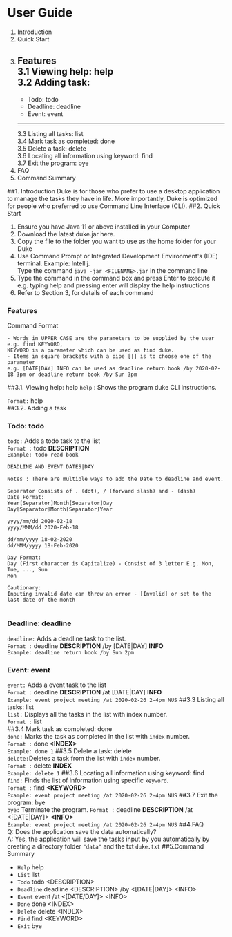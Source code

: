 # User Guide
1. Introduction
2. Quick Start
3. Features  
    3.1 Viewing help: help  
    3.2 Adding task:
    ---   
     + Todo: todo  
     + Deadline: deadline  
     + Event: event  
     --- 
    3.3 Listing all tasks: list  
    3.4 Mark task as completed: done  
    3.5 Delete a task: delete  
    3.6 Locating all information using keyword: find  
    3.7 Exit the program: bye  
4. FAQ
5. Command Summary

##1. Introduction
   Duke is for those who prefer to use a desktop application to manage the tasks they have in life.
   More importantly, Duke is optimized for people who preferred to use Command Line Interface (CLI).
##2. Quick Start
   1. Ensure you have Java 11 or above installed in your Computer
   2. Download the latest duke.jar here.
   3. Copy the file to the folder you want to use as the home folder for your Duke
   4. Use Command Prompt or Integrated Development Environment's (IDE) terminal.
     Example: Intellij.   
     Type the command `java -jar <FILENAME>.jar` in the command line
   5. Type the command in the command box and press Enter to execute it
        e.g. typing help and pressing enter will display the help instructions
   6. Refer to Section 3, for details of each command

### Features 
Command Format  
```
- Words in UPPER_CASE are the parameters to be supplied by the user e.g. find KEYWORD, 
KEYWORD is a parameter which can be used as find duke.
- Items in square brackets with a pipe [|] is to choose one of the parameter
e.g. [DATE|DAY] INFO can be used as deadline return book /by 2020-02-18 3pm or deadline return book /by Sun 3pm
```
##3.1. Viewing help: help
`help` : Shows the program duke CLI instructions.
  
`Format:` help  
##3.2. Adding a task  
### Todo: todo  
`todo:` Adds a todo task to the list  
`Format :` todo **DESCRIPTION**  
`Example: todo read book`

```
DEADLINE AND EVENT DATES|DAY

Notes : There are multiple ways to add the Date to deadline and event.

Separator Consists of . (dot), / (forward slash) and - (dash)  
Date Format:
Year[Separator]Month[Separator]Day
Day[Separator]Month[Separator]Year

yyyy/mm/dd 2020-02-18
yyyy/MMM/dd 2020-Feb-18

dd/mm/yyyy 18-02-2020
dd/MMM/yyyy 18-Feb-2020

Day Format:
Day (First character is Capitalize) - Consist of 3 letter E.g. Mon, Tue, ..., Sun   
Mon

Cautionary:   
Inputing invalid date can throw an error - [Invalid] or set to the last date of the month
 
```
### Deadline: deadline  
`deadline:` Adds a deadline task to the list.  
`Format :` deadline **DESCRIPTION** /by \[DATE|DAY\] **INFO**   
`Example: deadline return book /by Sun 2pm`
### Event: event
`event:` Adds a event task to the list  
`Format :` deadline **DESCRIPTION** /at \[DATE|DAY\] **INFO**   
`Example: event project meeting /at 2020-02-26 2-4pm NUS` 
##3.3 Listing all tasks: list  
`list:` Displays all the tasks in the list with index number.  
`Format :` list  
##3.4 Mark task as completed: done  
`done:` Marks the task as completed in the list with `index` number.  
`Format :` done **\<INDEX\>**   
`Example: done 1`
##3.5 Delete a task: delete  
`delete:`Deletes a task from the list with `index` number.  
`Format :` delete **INDEX**   
`Example: delete 1`
##3.6 Locating all information using keyword: find  
`find:` Finds the list of information using specific `keyword`.   
`Format :` find **\<KEYWORD\>**   
`Example: event project meeting /at 2020-02-26 2-4pm NUS`
##3.7 Exit the program: bye  
`bye:` Terminate the program. 
`Format :` deadline **DESCRIPTION** /at \<\[DATE|DAY\]\> **\<INFO\>**   
`Example: event project meeting /at 2020-02-26 2-4pm NUS`
##4.FAQ  
Q: Does the application save the data automatically?  
A: Yes, the application will save the tasks input by you automatically by creating a directory folder
`"data"` and the txt `duke.txt` 
##5.Command Summary  
   - `Help` help  
   - `List` list  
   - `Todo` todo \<DESCRIPTION\>  
   - `Deadline` deadline \<DESCRIPTION\> /by \<\[DATE|DAY\]\> \<INFO\>  
   - `Event` event <DESCRPTION> /at \<\[DATE/DAY\]\> \<INFO\>  
   - `Done` done \<INDEX\>  
   - `Delete` delete \<INDEX\>  
   - `Find` find \<KEYWORD\>  
   - `Exit` bye  